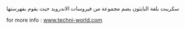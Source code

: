 
سكريبت بلغة البايثون يضم مجموعة من فيروسات الاندرويد حيث يقوم بفهرستها

for more info : www.techni-world.com

	
